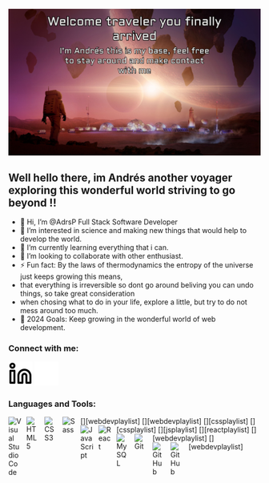 ![](./img/wepik-export-20240314193633swtZ.jpeg)
## Well hello there, im Andrés another voyager exploring this wonderful world striving to go beyond !!

- 👋 Hi, I’m @AdrsP Full Stack Software Developer
- 👀 I’m interested in science and making new things that would help to develop the world.
- 🌱 I’m currently learning everything that i can.
- 👯 I’m looking to collaborate with other enthusiast.
- ⚡ Fun fact: By the laws of thermodynamics the entropy of the universe just keeps growing this means,
- that everything is irreversible so dont go around beliving you can undo things, so take great consideration
- when chosing what to do in your life, explore a little, but try to do not mess around too much.
- 🥅 2024 Goals: Keep growing in the wonderful world of web development.

### Connect with me:

[![website](./img/linkedin-light.svg)](https://www.linkedin.com/in/adrsparr#gh-light-mode-only)
[![website](./img/linkedin-dark.svg)](https://www.linkedin.com/in/adrsparr#gh-dark-mode-only)
&nbsp;&nbsp;

### Languages and Tools:

[<img align="left" alt="Visual Studio Code" width="26px" src="https://cdn.jsdelivr.net/gh/devicons/devicon/icons/vscode/vscode-original.svg" style="padding-right:10px;" />][webdevplaylist]
[<img align="left" alt="HTML5" width="26px" src="https://cdn.jsdelivr.net/gh/devicons/devicon/icons/html5/html5-original.svg" style="padding-right:10px;" />][webdevplaylist]
[<img align="left" alt="CSS3" width="26px" src="https://cdn.jsdelivr.net/gh/devicons/devicon/icons/css3/css3-original.svg" style="padding-right:10px;" />][cssplaylist]
[<img align="left" alt="Sass" width="26px" src="https://cdn.jsdelivr.net/gh/devicons/devicon/icons/sass/sass-original.svg" style="padding-right:10px;" />][cssplaylist]
[<img align="left" alt="JavaScript" width="26px" src="https://cdn.jsdelivr.net/gh/devicons/devicon/icons/javascript/javascript-original.svg" style="padding-right:10px;" />][jsplaylist]
[<img align="left" alt="React" width="26px" src="https://cdn.jsdelivr.net/gh/devicons/devicon/icons/react/react-original.svg" style="padding-right:10px;" />][reactplaylist]
[<img align="left" alt="MySQL" width="26px" src="https://cdn.jsdelivr.net/gh/devicons/devicon/icons/mysql/mysql-original.svg" style="padding-right:10px;" />][webdevplaylist]
[<img align="left" alt="Git" width="26px" src="https://cdn.jsdelivr.net/gh/devicons/devicon/icons/git/git-original.svg" style="padding-right:10px;" />][webdevplaylist]
[<img align="left" alt="GitHub" width="26px" src="https://user-images.githubusercontent.com/3369400/139447912-e0f43f33-6d9f-45f8-be46-2df5bbc91289.png" style="padding-right:10px;" />](https://www.youtube.com/playlist?list=PLkwxH9e_vrAJ0WbEsFA9W3I1W-g_BTsbt#gh-dark-mode-only)
[<img align="left" alt="GitHub" width="26px" src="https://user-images.githubusercontent.com/3369400/139448065-39a229ba-4b06-434b-bc67-616e2ed80c8f.png" style="padding-right:10px;" />](https://www.youtube.com/playlist?list=PLkwxH9e_vrAJ0WbEsFA9W3I1W-g_BTsbt#gh-light-mode-only)

<br />

<!---
AdrsP/AdrsP is a ✨ special ✨ repository because its `README.md` (this file) appears on your GitHub profile.
You can click the Preview link to take a look at your changes.
--->
